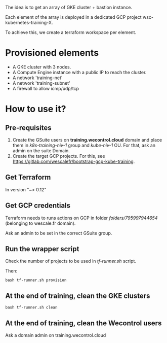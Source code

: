 
The idea is to get an array of GKE cluster + bastion instance.

Each element of the array is deployed in a dedicated GCP project wsc-kubernetes-training-X.

To achieve this, we create a terraform workspace per element.


# Provisioned elements

* A GKE cluster with 3 nodes.
* A Compute Engine instance with a public IP to reach the cluster.
* A network 'training-net'
* A network 'training-subnet'
* A firewall to allow icmp/udp/tcp

# How to use it?

## Pre-requisites

1. Create the GSuite users on **training.wecontrol.cloud** domain and place them in *k8s-training-niv-1* group and *kube-niv-1* OU. For that, ask an admin on the suite Domain.
2. Create the target GCP projects. For this, see https://gitlab.com/wescalefr/bootstrap-gcp-kube-training.
 
## Get Terraform 

In version "~> 0.12"

## Get GCP credentials

Terraform needs to runs actions on GCP in folder *folders/795997944654* (belonging to wescale.fr domain).

Ask an admin to be set in the correct GSuite group.

## Run the wrapper script

Check the number of projects to be used in *tf-runner.sh* script.

Then:
```
bash tf-runner.sh provision
```

## At the end of training, clean the GKE clusters


```
bash tf-runner.sh clean
```

## At the end of training, clean the Wecontrol users

Ask a domain admin on training.wecontrol.cloud